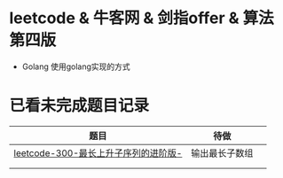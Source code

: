 # leetcode & 牛客网 & 剑指offer & 算法第四版
- Golang 使用golang实现的方式


# 已看未完成题目记录
| 题目                                                         | 待做           |      |
| ------------------------------------------------------------ | -------------- | ---- |
| [leetcode-300-最长上升子序列的进阶版-](https://leetcode-cn.com/problems/longest-increasing-subsequence) | 输出最长子数组 |      |
|                                                              |                |      |
|                                                              |                |      |


